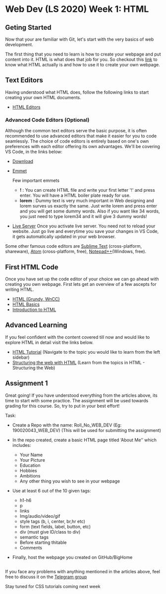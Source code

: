 # Web Dev (LS 2020) Week 1: HTML

## Geting Started

Now that your are familiar with Git, let's start with the very basics of web development.

The first thing that you need to learn is how to create your webpage and put content into it. HTML is what does that job for you. So checkout this [link](https://www.w3schools.com/html/html_intro.asp) to know what HTML actually is and how to use it to create your own webpage.
 

## Text Editors

Having understood what HTML does, follow the following links to start creating your own HTML documents.
 - [HTML Editors](https://www.w3schools.com/html/html_editors.asp)


### Advanced Code Editors (Optional)

Although the common text editors serve the basic purpose, it is often recommended to use advanced editors that make it easier for you to code seamlessly. The choice of code editors is entirely based on one's own preferences with each editor offering its own advantages. We'll be covering VS Code, in the links below:
 - [Download](https://code.visualstudio.com)
 - [Emmet](https://code.visualstudio.com/docs/editor/emmet)
   
   Few important emmets
    - **!** : You can create HTML file and write your first letter '!' and press enter. You will have a HTML boiler plate ready for use.
    - **lorem** : Dummy text is very much important in Web designing and lorem surves us exactly the same. Just write lorem and press enter and you will get some dummy words. Also if you want like 34 words, you just need to type lorem34 and it will give 3 dummy words!
 - [Live Server](https://marketplace.visualstudio.com/items?itemName=ritwickdey.LiveServer)	Once you activate live server. You need not to reload your website. Just go live and everytime you save your changes in VS Code, it gets automatically updated in your web browser. 
 
Some other famous code editors are [Sublime Text](http://www.sublimetext.com/) (cross-platform, shareware), [Atom](https://atom.io/) (cross-platform, free), [Notepad++](https://notepad-plus-plus.org/)(Windows, free).


## First HTML Code

Once you have set up the code editor of your choice we can go ahead with creating you own webpage. First lets get an overview of a few ascepts for writing HTML.
 - [HTML (Grundy, WnCC)](https://www.wncc-iitb.org/wiki/index.php/HTML)
 - [HTML Basics](https://www.w3schools.com/html/html_basic.asp)
 - [Introduction to HTML](https://developer.mozilla.org/en-US/docs/Learn/HTML/Introduction_to_HTML/Getting_started)
 
## Advanced Learning

If you feel confident with the content covered till now and would like to explore HTML in detail visit the links below.
 - [HTML Tutorial](https://www.w3schools.com/html/default.asp) (Navigate to the topic you would like to learn from the left sidebar)
 - [Structuring the web with HTML](https://developer.mozilla.org/en-US/docs/Learn/HTML) (Learn from the topics in HTML - Structuring the Web)

 
## Assignment 1

Great going! If you have understood everything from the articles above, its time to start with some practice. The assignment will be used towards grading for this course. So, try to put in your best effort!

Task:
 - Create a Repo with the name: Roll_No_WEB_DEV (Eg: 190020043_WEB_DEV) (This will be used for submitting the assignment)

 - In the repo created, create a basic HTML page titled ‘About Me’’ which includes:
   - Your Name
   - Your Picture
   - Education
   - Hobbies
   - Ambitions
   - Any other thing you wish to see in your webpage
   
 - Use at least 6 out of the 10 given tags:
   - h1-h6 
   - p
   - links 
   - Img/audio/video/gif
   - style tags (b, i, center, br,hr etc)
   - form (text fields, label, button, etc)
   - div (must give ID/class to div)
   - semantic tags
   - Before starting thitable
   - Comments
   
 - Finally, host the webpage you created on GitHub/BigHome
 
 ##
  
If you face any problems with anything mentioned in the articles above, feel free to discuss it on the [Telegram group](https://t.me/joinchat/SOmrORRVjQmyIpCeUd-OYw)

Stay tuned for CSS tutorials coming next week
